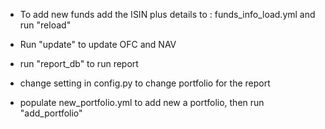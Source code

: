 - To add new funds add the ISIN plus details to :
  funds_info_load.yml
  and run "reload"

- Run "update" to update OFC and NAV

- run "report_db" to run report

- change setting in config.py to change portfolio for the report

- populate new_portfolio.yml to add new a portfolio, then run "add_portfolio"
